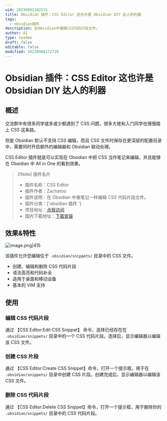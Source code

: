 ```yaml
---
uid: 20230901102531
title: Obsidian 插件：CSS Editor 这也许是 Obsidian DIY 达人的利器
tags:
  - obsidian插件
description: 在Obsidian中编辑CSS代码片段文件。
author: AI
type: readme
draft: false
editable: false
modified: 20230908172726
---
```


# Obsidian 插件：CSS Editor 这也许是 Obsidian DIY 达人的利器

## 概述

交流群中有很多同学或多或少都遇到了 CSS 问题，很多大佬和入门同学也慢慢踏上 CSS 这条路。

但是 Obsidian 默认不支持 CSS 编辑，而且 CSS 文件时保存在更深层的配置目录中，需要同时开启额外的编辑器和 Obsidian 联动处理。

CSS Editor 插件就是可以实现在 Obsidian 中把 CSS 当作笔记来编辑，并且能够在 Obsidian 中 All in One 的看到效果。

> [!Note] 插件名片
> - 插件名称：CSS Editor
> - 插件作者：Zachatoo
> - 插件说明：在 Obsidian 中像笔记一样编辑 CSS 代码片段文件。
> - 插件分类：['obsidian 插件 ']
> - 项目地址：[点我访问](https://github.com/Zachatoo/obsidian-css-editor)
> - 国内下载地址：[下载安装](https://pkmer.cn/products/plugin/pluginMarket/?css-editor)

## 效果&特性

![image.png|415](https://cdn.pkmer.cn/images/20230908151150.png!pkmer)

该插件允许您编辑位于 `.obsidian/snippets/` 目录中的 CSS 文件。

- 创建、编辑和删除 CSS 代码片段
- 语法高亮和代码补全
- 适用于桌面和移动设备
- 基本的 VIM 支持

## 使用

### 编辑 CSS 代码片段

通过 【CSS Editor:Edit CSS Snippet】 命令，选择已经存在在 `.obsidian/snippets/` 目录中的一个 CSS 代码片段。选择后，显示编辑器以编辑该 CSS 文件。

### 创建 CSS 片段

通过 【CSS Editor:Create CSS Snippet】命令，打开一个提示框，用于在 `.obsidian/snippets/` 目录中创建 CSS 片段。创建完成后，显示编辑器以编辑该 CSS 文件。

### 删除 CSS 代码片段

通过 【CSS Editor:Delete CSS Snippet】命令，打开一个提示框，用于删除你的 `.obsidian/snippets/` 目录中的 CSS 代码片段。

